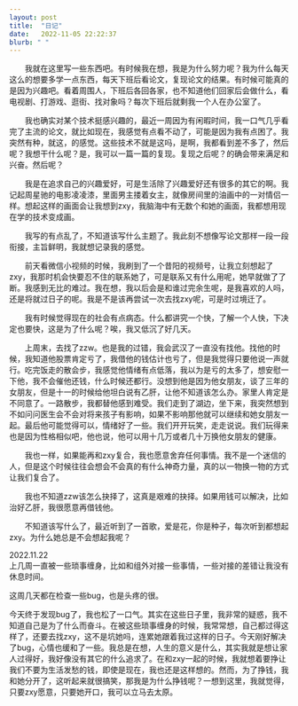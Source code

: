 ```yaml
---
layout: post
title:  "日记"
date:   2022-11-05 22:22:37
blurb: " "
---
```



&emsp;&emsp;我就在这里写一些东西吧。有时候我在想，我是为什么努力呢？我为什么每天这么的想要多学一点东西，每天下班后看论文，复现论文的结果。有时候可能真的是因为兴趣吧。看着周围人，下班后各回各家，也不知道他们回家后会做什么，看电视剧、打游戏、逛街、找对象吗？每次下班后就剩我一个人在办公室了。  

&emsp;&emsp;我也确实对某个技术挺感兴趣的，最近一周因为有闲暇时间，我一口气几乎看完了主流的论文，就比如现在，我感觉有点看不动了，可能是因为我有点困了。我突然有种，就这，的感觉。这些技术不就是这吗，是啊，我都看到差不多了，然后呢？我想干什么呢？是，我可以一篇一篇的复现。复现之后呢？的确会带来满足和兴奋。然后呢？  

&emsp;&emsp;我是在追求自己的兴趣爱好，可是生活除了兴趣爱好还有很多的其它的啊。我记起周星驰的电影凌凌漆，里面男主搂着女主，就像房间里的油画中的一对情侣一样。想起这样的画面会让我想到zxy，我脑海中有无数个和她的画面，我都想用现在学的技术变成画。  

&emsp;&emsp;我写的有点乱了，不知道该写什么主题了。我此刻不想像写论文那样一段一段衔接，主旨鲜明，我就想记录我的感觉。  

&emsp;&emsp;前天看微信小视频的时候，我刷到了一个昔阳的视频号，让我立刻想起了zxy，我那时机会快要忍不住的联系她了，可是联系又有什么用呢，她早就做了了断。我感到无比的难过。我在想，我以后会是和谁过完余生呢，是我喜欢的人吗，还是将就过日子的呢。我是不是该再尝试一次去找zxy呢，可是时过境迁了。  

&emsp;&emsp;我有时候觉得现在的社会有点病态。什么都讲究一个快，了解一个人快，下决定也要快，这是为了什么呢？唉，我又低沉了好几天。  

&emsp;&emsp;上周末，去找了zzw。也是我的过错，我会武汉了一直没有找他。找他的时候，我知道他股票肯定亏了，我借他的钱估计也亏了，但是我觉得只要他说一声就行。吃完饭走的散会步，我感觉他情绪有点低落，我以为是亏的太多了，想安慰一下他，我不会催他还钱，什么时候还都行。没想到他是因为他女朋友，谈了三年的女朋友，但是十一的时候给他坦白说有乙肝，让他不知道该怎么办。家里人肯定是不同意了。一路散步，我都替他感到难受。我们走到了湖边，坐下来，我突然想到不如问问医生会不会对将来孩子有影响，如果不影响那他就可以继续和她女朋友一起。最后他可能觉得可以，情绪好了一些。我们开开玩笑，走走说说。我们玩得来也是因为性格相似吧，他也说，他可以用十几万或者几十万换他女朋友的健康。  

&emsp;&emsp;我也一样，如果能再和zxy复合，我也愿意舍弃任何事情。我不是一个迷信的人，但是这个时候往往会想会不会真的有什么神奇力量，真的以一物换一物的方式让我们复合了。  

&emsp;&emsp;我也不知道zzw该怎么抉择了，这真是艰难的抉择。如果用钱可以解决，比如治好乙肝，我很愿意再借钱他。  

&emsp;&emsp;不知道该写什么了，最近听到了一首歌，爱是花，你是种子，每次听到都想起zxy。为什么她总是不会想起我呢？


2022.11.22  
上几周一直被一些琐事缠身，比如和组外对接一些事情，一些对接的差错让我没有休息时间。  

这周几天都在检查一些bug，也是头疼的很。  

今天终于发现bug了，我也松了一口气。其实在这些日子里，我非常的疑惑，我不知道自己是为了什么而奋斗。在被这些琐事缠身的时候，我常常想，自己都过得这样了，还要去找zxy，这不是坑她吗，连累她跟着我过这样的日子。今天刚好解决了bug，心情也缓和了一些。我总是在想，人生的意义是什么，其实我就是想让家人过得好，我好像没有其它的什么追求了。在和zxy一起的时候，我就想着要挣让我们不要为生活发愁的钱，即使是现在，我也还是这样想的。然而，为了挣钱，我和她分开了，这听起来就很搞笑，那我是为什么挣钱呢？一想到这里，我就觉得，只要zxy愿意，只要她开口，我可以立马去太原。